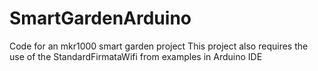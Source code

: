 # SmartGardenArduino
Code for an mkr1000 smart garden project
This project also requires the use of the StandardFirmataWifi from examples in Arduino IDE
